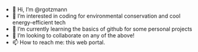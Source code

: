 - 👋 Hi, I’m @rgotzmann
- 👀 I’m interested in coding for environmental conservation and cool energy-efficient tech 
- 🌱 I’m currently learning the basics of github for some personal projects
- 💞️ I’m looking to collaborate on any of the above!
- 📫 How to reach me: this web portal. 

